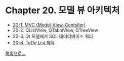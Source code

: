 # Chapter 20. 모델 뷰 아키텍처

- [20-1. MVC (Model-View-Contoller)](20_1/contents.md)
- 20-2. QListView, QTableView, QTreeView
- 20-3. Qt 모델에서 SQL 데이터베이스 쿼리
- [20-4. ToDo List 제작](20_4/contents.md)

[목록으로...](../index.md)